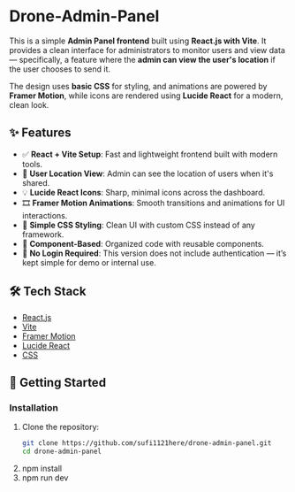 # Drone-Admin-Panel

This is a simple **Admin Panel frontend** built using **React.js with Vite**. It provides a clean interface for administrators to monitor users and view data — specifically, a feature where the **admin can view the user's location** if the user chooses to send it.

The design uses **basic CSS** for styling, and animations are powered by **Framer Motion**, while icons are rendered using **Lucide React** for a modern, clean look.

## ✨ Features
- ✅ **React + Vite Setup**: Fast and lightweight frontend built with modern tools.
- 📍 **User Location View**: Admin can see the location of users when it's shared.
- 💡 **Lucide React Icons**: Sharp, minimal icons across the dashboard.
- 🎞 **Framer Motion Animations**: Smooth transitions and animations for UI interactions.
- 🎨 **Simple CSS Styling**: Clean UI with custom CSS instead of any framework.
- 🧩 **Component-Based**: Organized code with reusable components.
- 🔐 **No Login Required**: This version does not include authentication — it’s kept simple for demo or internal use.

## 🛠 Tech Stack
- [React.js](https://reactjs.org/)
- [Vite](https://vitejs.dev/)
- [Framer Motion](https://www.framer.com/motion/)
- [Lucide React](https://lucide.dev/)
- [CSS](https://developer.mozilla.org/en-US/docs/Web/CSS)

## 🚀 Getting Started

### Installation

1. Clone the repository:
   ```bash
   git clone https://github.com/sufi1121here/drone-admin-panel.git
   cd drone-admin-panel
2. npm install
3. npm run dev
